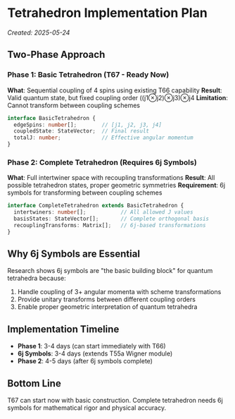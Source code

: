 # Tetrahedron Implementation Plan

*Created: 2025-05-24*

## Two-Phase Approach

### Phase 1: Basic Tetrahedron (T67 - Ready Now)
**What**: Sequential coupling of 4 spins using existing T66 capability
**Result**: Valid quantum state, but fixed coupling order ((j1⊗j2)⊗j3)⊗j4
**Limitation**: Cannot transform between coupling schemes

```typescript
interface BasicTetrahedron {
  edgeSpins: number[];        // [j1, j2, j3, j4] 
  coupledState: StateVector;  // Final result
  totalJ: number;             // Effective angular momentum
}
```

### Phase 2: Complete Tetrahedron (Requires 6j Symbols)
**What**: Full intertwiner space with recoupling transformations
**Result**: All possible tetrahedron states, proper geometric symmetries
**Requirement**: 6j symbols for transforming between coupling schemes

```typescript
interface CompleteTetrahedron extends BasicTetrahedron {
  intertwiners: number[];           // All allowed J values
  basisStates: StateVector[];       // Complete orthogonal basis
  recouplingTransforms: Matrix[];   // 6j-based transformations
}
```

## Why 6j Symbols are Essential

Research shows 6j symbols are "the basic building block" for quantum tetrahedra because:
1. Handle coupling of 3+ angular momenta with scheme transformations
2. Provide unitary transforms between different coupling orders
3. Enable proper geometric interpretation of quantum tetrahedra

## Implementation Timeline

- **Phase 1**: 3-4 days (can start immediately with T66)
- **6j Symbols**: 3-4 days (extends T55a Wigner module) 
- **Phase 2**: 4-5 days (after 6j symbols complete)

## Bottom Line

T67 can start now with basic construction. Complete tetrahedron needs 6j symbols for mathematical rigor and physical accuracy.
